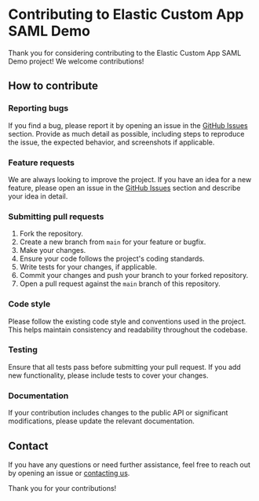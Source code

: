 # Contributing to Elastic Custom App SAML Demo

Thank you for considering contributing to the Elastic Custom App SAML Demo project! We welcome contributions!

## How to contribute

### Reporting bugs

If you find a bug, please report it by opening an issue in the [GitHub Issues](https://github.com/your-repo/elastic-custom-app-saml-demo/issues) section. Provide as much detail as possible, including steps to reproduce the issue, the expected behavior, and screenshots if applicable.

### Feature requests

We are always looking to improve the project. If you have an idea for a new feature, please open an issue in the [GitHub Issues](https://github.com/your-repo/elastic-custom-app-saml-demo/issues) section and describe your idea in detail.

### Submitting pull requests

1. Fork the repository.
2. Create a new branch from `main` for your feature or bugfix.
3. Make your changes.
4. Ensure your code follows the project's coding standards.
5. Write tests for your changes, if applicable.
6. Commit your changes and push your branch to your forked repository.
7. Open a pull request against the `main` branch of this repository.

### Code style

Please follow the existing code style and conventions used in the project. This helps maintain consistency and readability throughout the codebase.

### Testing

Ensure that all tests pass before submitting your pull request. If you add new functionality, please include tests to cover your changes.

### Documentation

If your contribution includes changes to the public API or significant modifications, please update the relevant documentation.

## Contact

If you have any questions or need further assistance, feel free to reach out by opening an issue or [contacting us](https://frontierhq.com/lets-chat).

Thank you for your contributions!
